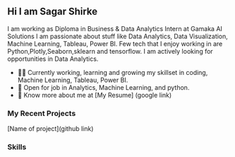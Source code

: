 ## Hi I am Sagar Shirke
I am working as Diploma in Business & Data Analytics Intern at Gamaka AI Solutions
 I am passionate about stuff like Data Analytics, Data Visualization, Machine Learning, Tableau, Power BI.
Few tech that I enjoy working in are Python,Plotly,Seaborn,sklearn and tensorflow. I am actively looking for opportunities in Data Analytics.

- 👨‍💻 Currently working, learning and growing  my skillset in coding, Machine Learning, Tableau, Power BI.
- 💼 Open for job in Analytics, Machine Learning, and python.
- 🧑 Know more about me at [My Resume] (google link)

### My Recent Projects
[Name of project](github link)

###  Skills
